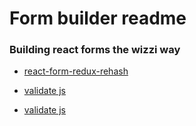 # Form builder readme
### Building react forms the wizzi way
* [react-form-redux-rehash](https://github.com/joe-glasgow/react-form-redux-rehash/blob/master/src/components/Text.js)

* [validate js](https://github.com/ansman/validate.js)

* [validate js](https://github.com/rickharrison/validate.js)

